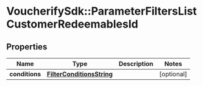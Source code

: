 # VoucherifySdk::ParameterFiltersListCustomerRedeemablesId

## Properties

| Name | Type | Description | Notes |
| ---- | ---- | ----------- | ----- |
| **conditions** | [**FilterConditionsString**](FilterConditionsString.md) |  | [optional] |

